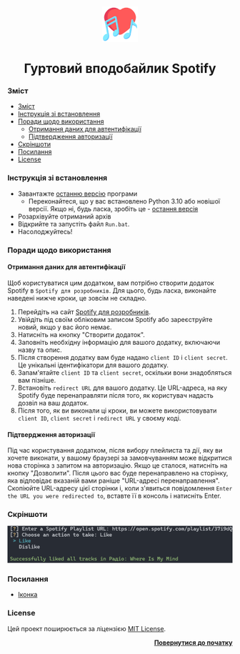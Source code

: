 <a name="readme-top"></a>

<div align="center">
  <a href="https://github.com/seesmof/">
    <img src="../public/logo.png" alt="Logo" height="80">
  </a>

<h1 align="center">Гуртовий вподобайлик Spotify</h1>
</div>

### Зміст

- [Зміст](#зміст)
- [Інструкція зі встановлення](#інструкція-зі-встановлення)
- [Поради щодо використання](#поради-щодо-використання)
  - [Отримання даних для автентифікації](#отримання-даних-для-автентифікації)
  - [Підтвердження авторизації](#підтвердження-авторизації)
- [Скріншоти](#скріншоти)
- [Посилання](#посилання)
- [License](#license)

### Інструкція зі встановлення

- Завантажте [останню версію](https://github.com/seesmof/spotify-playlist-liker/releases) програми
  - Переконайтеся, що у вас встановлено Python 3.10 або новішої версії. Якщо ні, будь ласка, зробіть це - [остання версія](https://www.python.org/downloads/)
- Розархівуйте отриманий архів
- Відкрийте та запустіть файл `Run.bat`.
- Насолоджуйтесь!

### Поради щодо використання

#### Отримання даних для автентифікації

Щоб користуватися цим додатком, вам потрібно створити додаток Spotify в `Spotify для розробників`. Для цього, будь ласка, виконайте наведені нижче кроки, це зовсім не складно.

1. Перейдіть на сайт [Spotify для розробників](https://developer.spotify.com/dashboard/).
2. Увійдіть під своїм обліковим записом Spotify або зареєструйте новий, якщо у вас його немає.
3. Натисніть на кнопку "Створити додаток".
4. Заповніть необхідну інформацію для вашого додатку, включаючи назву та опис.
5. Після створення додатку вам буде надано `client ID` і `client secret`. Це унікальні ідентифікатори для вашого додатку.
6. Запам'ятайте `client ID` та `client secret`, оскільки вони знадобляться вам пізніше.
7. Встановіть `redirect URL` для вашого додатку. Це URL-адреса, на яку Spotify буде перенаправляти після того, як користувач надасть дозвіл на ваш додаток.
8. Після того, як ви виконали ці кроки, ви можете використовувати `client ID`, `client secret` і `redirect URL` у своєму коді.

#### Підтвердження авторизації

Під час користування додатком, після вибору плейлиста та дії, яку ви хочете виконати, у вашому браузері за замовчуванням може відкритися нова сторінка з запитом на авторизацію. Якщо це сталося, натисніть на кнопку "Дозволити". Після цього вас буде перенаправлено на сторінку, яка відповідає вказаній вами раніше "URL-адресі перенаправлення". Скопіюйте URL-адресу цієї сторінки і, коли з'явиться повідомлення `Enter the URL you were redirected to`, вставте її в консоль і натисніть Enter.

### Скріншоти

![App](../public/app.png)

### Посилання

- [Іконка](https://www.flaticon.com/)

### License

Цей проект поширюється за ліцензією [MIT License](../LICENSE).

<p align="right"><a href="#readme-top"><strong>Повернутися до початку</strong></a></p>

